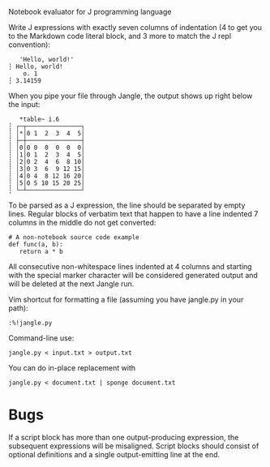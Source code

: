 Notebook evaluator for J programming language

Write J expressions with exactly seven columns of indentation (4 to get you to
the Markdown code literal block, and 3 more to match the J repl convention):

       'Hello, world!'
    ┆ Hello, world!
        o. 1
    ┆ 3.14159

When you pipe your file through Jangle, the output shows up right below the
input:

       *table~ i.6
    ┆ ┌─┬───────────────┐
    ┆ │*│0 1  2  3  4  5│
    ┆ ├─┼───────────────┤
    ┆ │0│0 0  0  0  0  0│
    ┆ │1│0 1  2  3  4  5│
    ┆ │2│0 2  4  6  8 10│
    ┆ │3│0 3  6  9 12 15│
    ┆ │4│0 4  8 12 16 20│
    ┆ │5│0 5 10 15 20 25│
    ┆ └─┴───────────────┘

To be parsed as a J expression, the line should be separated by empty lines.
Regular blocks of verbatim text that happen to have a line indented 7 columns
in the middle do not get converted:

    # A non-notebook source code example
    def func(a, b):
       return a * b

All consecutive non-whitespace lines indented at 4 columns and starting with
the special marker character will be considered generated output and will be
deleted at the next Jangle run.

Vim shortcut for formatting a file (assuming you have jangle.py in your path):

    :%!jangle.py

Command-line use:

    jangle.py < input.txt > output.txt

You can do in-place replacement with

    jangle.py < document.txt | sponge document.txt

# Bugs

If a script block has more than one output-producing expression, the
subsequent expressions will be misaligned. Script blocks should consist of
optional definitions and a single output-emitting line at the end.
